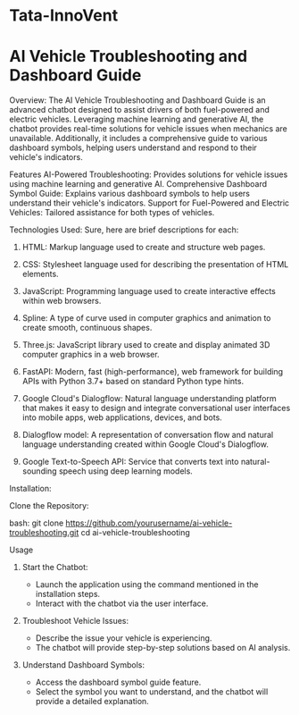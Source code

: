 # Tata-InnoVent

# AI Vehicle Troubleshooting and Dashboard Guide
Overview:
The AI Vehicle Troubleshooting and Dashboard Guide is an advanced chatbot designed to assist drivers of both fuel-powered and electric vehicles. Leveraging machine learning and generative AI, the chatbot provides real-time solutions for vehicle issues when mechanics are unavailable. Additionally, it includes a comprehensive guide to various dashboard symbols, helping users understand and respond to their vehicle's indicators.

Features
AI-Powered Troubleshooting: Provides solutions for vehicle issues using machine learning and generative AI.
Comprehensive Dashboard Symbol Guide: Explains various dashboard symbols to help users understand their vehicle's indicators.
Support for Fuel-Powered and Electric Vehicles: Tailored assistance for both types of vehicles.

Technologies Used:
Sure, here are brief descriptions for each:

1. HTML: Markup language used to create and structure web pages.
   
2. CSS: Stylesheet language used for describing the presentation of HTML elements.
   
3. JavaScript: Programming language used to create interactive effects within web browsers.

4. Spline: A type of curve used in computer graphics and animation to create smooth, continuous shapes.

5. Three.js: JavaScript library used to create and display animated 3D computer graphics in a web browser.

6. FastAPI: Modern, fast (high-performance), web framework for building APIs with Python 3.7+ based on standard Python type hints.

7. Google Cloud's Dialogflow: Natural language understanding platform that makes it easy to design and integrate conversational user interfaces into mobile apps, web applications, devices, and bots.

8. Dialogflow model: A representation of conversation flow and natural language understanding created within Google Cloud's Dialogflow.

9. Google Text-to-Speech API: Service that converts text into natural-sounding speech using deep learning models.



Installation:

Clone the Repository:
   
   bash:
   git clone https://github.com/yourusername/ai-vehicle-troubleshooting.git
   cd ai-vehicle-troubleshooting



Usage

1. Start the Chatbot:
   - Launch the application using the command mentioned in the installation steps.
   - Interact with the chatbot via the user interface.

2. Troubleshoot Vehicle Issues:
   - Describe the issue your vehicle is experiencing.
   - The chatbot will provide step-by-step solutions based on AI analysis.

3. Understand Dashboard Symbols:
   - Access the dashboard symbol guide feature.
   - Select the symbol you want to understand, and the chatbot will provide a detailed explanation.
  
     

   

